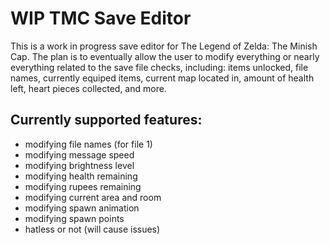 # WIP TMC Save Editor

This is a work in progress save editor for The Legend of Zelda: The Minish Cap. The plan is to eventually allow the user to modify everything or nearly everything related to the save file checks, including: items unlocked, file names, currently equiped items, current map located in, amount of health left, heart pieces collected, and more.

## Currently supported features:

* modifying file names (for file 1)
* modifying message speed
* modifying brightness level
* modifying health remaining
* modifying rupees remaining
* modifying current area and room
* modifying spawn animation
* modifying spawn points
* hatless or not (will cause issues)
